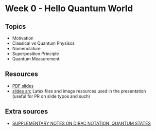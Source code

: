 # Week 0 - Hello Quantum World

## Topics
 * Motivation
 * Classical vs Quantum Physiscs
 * Nomenclature
 * Superposition Principle
 * Quantum Measurement
 
## Resources
 * [PDF slides](slides.pdf)
 * [slides src](latex/) Latex files and image resources used in the presentation (useful for PR on slide typos and such)


## Extra sources
 * [SUPPLEMENTARY NOTES ON DIRAC NOTATION, QUANTUM STATES](http://web.mit.edu/8.05/handouts/jaffe1.pdf)
